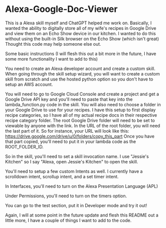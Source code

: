 # Alexa-Google-Doc-Viewer
This is a Alexa skill myself and ChatGPT helped me work on. Basically, I wanted the ability to digitally store all of my wife's recipes in Google Drive and view them on an Echo Show device in our kitchen. I wanted to do this without using the built-in Silk browser on the Echo Show (which isn't great) Thought this code may help someone else out.

Some basic instructions (I will flesh this out a bit more in the future, I have some more functionality I want to add to this)

You need to create an Alexa developer account and create a custom skill. When going through the skill setup wizard, you will want to create a custom skill from scratch and use the hosted python option so you don't have to setup an AWS account.

You will need to go to Google Cloud Console and create a project and get a Google Drive API key and you'll need to paste that key into the lambda_function.py code in the skill. You will also need to choose a folder in your Google Drive to use for your recipes. I have this setup to first display recipe categories, so I have all of my actual recipe docs in their respective recipe category folder. The root Google Drive folder will need to be set to viewable by anyone with the link. In the URL of the root folder, you will need the last part of it. So for instance, your URL will look like this: https://drive.google.com/drive/u/0/folders/copy_this_part Once you have that part copied, you'll need to put it in your lambda code as the ROOT_FOLDER_ID. 

So in the skill, you'll need to set a skill invocation name. I use "Jessie's Kitchen" so I say "Alexa, open Jessie's Kitchen" to open the skill.

You'll need to setup a few custom Intents as well. I currently have a scrolldown intent, scrollup intent, and a set timer intent.

In Interfaces, you'll need to turn on the Alexa Presentation Language (APL) 

Under Permissions, you'll need to turn on the timers option.

You can go to the test section, put it in Developer mode and try it out!

Again, I will at some point in the future update and flesh this README out a little more, I have a couple of things I want to add to the code.
